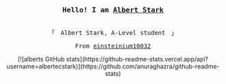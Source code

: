 
<h3 align="center"><samp>Hello! I am <b><a href="https://einsteinium10032.github.io/einsteinium.github.io/" >Albert Stark</a></b></samp></h3>
<p align="center"><br>
    <samp>
    「　Albert Stark, A-Level student　」
    </samp>
</p>

<samp>
    <p align="center">
    From <a href="https://github.com/einsteinium10032">einsteinium10032</a>
    </p>
</samp>

<p align='center'>
    [![alberts GitHub stats](https://github-readme-stats.vercel.app/api?username=albertecstark)](https://github.com/anuraghazra/github-readme-stats)
</p>
